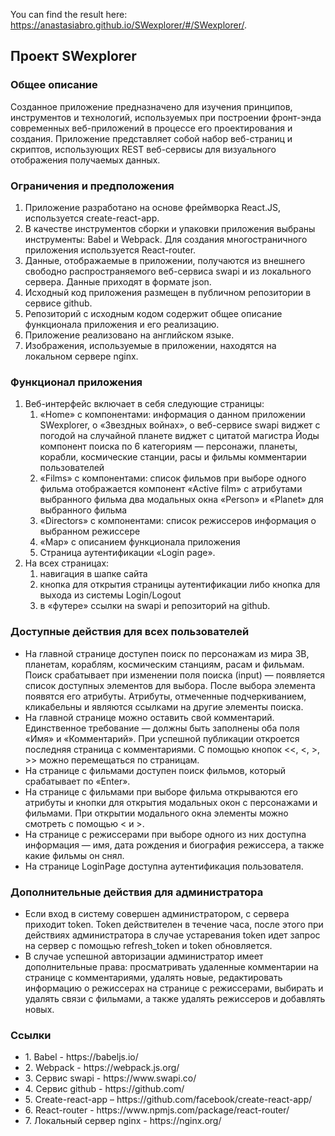 You can find the result here: https://anastasiabro.github.io/SWexplorer/#/SWexplorer/.

<h2>Проект SWexplorer</h2>
<h3>Общее описание</h3>
<p>Созданное приложение предназначено для изучения принципов, инструментов и технологий, используемых при построении фронт-энда современных веб-приложений в процессе его проектирования и создания. Приложение представляет собой набор веб-страниц и скриптов, использующих REST веб-сервисы для визуального отображения получаемых данных.</p>

<h3>Ограничения и предположения</h3>
<ol>
<li>Приложение разработано на основе фреймворка React.JS, используется create-react-app.</li>
<li>В качестве инструментов сборки и упаковки приложения выбраны инструменты: Babel и Webpack. Для создания многостраничного приложения используется React-router.</li>
<li>Данные, отображаемые в приложении, получаются из внешнего свободно распространяемого веб-сервиса swapi и из локального сервера. Данные приходят в формате json.</li>
<li>Исходный код приложения размещен в публичном репозитории в сервисе github.</li>
<li>Репозиторий с исходным кодом содержит общее описание функционала приложения и его реализацию.</li>
<li>Приложение реализовано на английском языке.</li>
<li>Изображения, используемые в приложении, находятся на локальном сервере nginx.</li>
</ol>

<h3>Функционал приложения</h3>
<ol>
<li>Веб-интерфейс включает в себя следующие страницы:
<ol>
<li>«Home» с компонентами:
информация о данном приложении SWexplorer, о «Звездных войнах», о веб-сервисе swapi
виджет с погодой на случайной планете
виджет с цитатой магистра Йоды
компонент поиска по 6 категориям — персонажи, планеты, корабли, космические станции, расы и фильмы
комментарии пользователей</li>

<li>«Films» с компонентами:
список фильмов
при выборе одного фильма отображается компонент «Active film» с атрибутами выбранного фильма
два модальных окна «Person» и «Planet» для выбранного фильма</li>

<li>«Directors» с компонентами:
список режиссеров
информация о выбранном режиссере</li>

<li>«Map» с описанием функционала приложения</li>

<li>Страница аутентификации «Login page».</li></ol></li>


<li>На всех страницах:
<ol>
<li>навигация в шапке сайта</li>
<li>кнопка для открытия страницы аутентификации либо кнопка для выхода из системы Login/Logout</li>
<li>в «футере» ссылки на swapi и репозиторий на github.</li>
</ol>
</li>
</ol>

<h3>Доступные действия для всех пользователей</h3>
<ul>
<li>На главной странице доступен поиск по персонажам из мира ЗВ, планетам, кораблям, космическим станциям, расам и фильмам. Поиск срабатывает при изменении поля поиска (input) — появляется список доступных элементов для выбора. После выбора элемента появятся его атрибуты. Атрибуты, отмеченные подчеркиванием, кликабельны и являются ссылками на другие элементы поиска.</li>

<li>На главной странице можно оставить свой комментарий. Единственное требование — должны быть заполнены оба поля «Имя» и «Комментарий». При успешной публикации откроется последняя страница с комментариями. С помощью кнопок <<, <, >, >>  можно перемещаться по страницам.</li>

<li>На странице с фильмами доступен поиск фильмов, который срабатывает по «Enter».</li>

<li>На странице с фильмами при выборе фильма открываются его атрибуты и кнопки для открытия модальных окон с персонажами и фильмами. При открытии модального окна элементы можно смотреть с помощью < и >.</li>

<li>На странице с режиссерами при выборе одного из них доступна информация — имя, дата рождения и биография режиссера, а также какие фильмы он снял.</li>

<li>На странице LoginPage доступна аутентификация пользователя.</li>
</ul>

<h3>Дополнительные действия для администратора</h3>
<ul>
<li>Если вход в систему совершен администратором, с сервера приходит token. Token действителен в течение часа, после этого при действиях администратора в случае устаревания token идет запрос на сервер с помощью refresh_token и token обновляется.</li>

<li>В случае успешной авторизации администратор имеет дополнительные права: просматривать удаленные комментарии на странице с комментариями, удалять новые, редактировать информацию о режиссерах на странице с режиссерами, выбирать и удалять связи с фильмами, а также удалять режиссеров и добавлять новых.</li>
</ul>

<h3>Ссылки</h3>
<ul>
<li>1. Babel - https://babeljs.io/</li>
<li>2. Webpack - https://webpack.js.org/</li>
<li>3. Сервис swapi - https://www.swapi.co/</li>
<li>4. Сервис github - https://github.com/</li>
<li>5. Create-react-app – https://github.com/facebook/create-react-app/</li>
<li>6. React-router - https://www.npmjs.com/package/react-router/</li>
<li>7. Локальный сервер nginx - https://nginx.org/</li>
</ul>